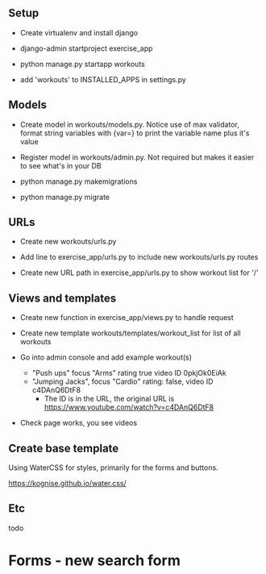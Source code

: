 
## Setup

- Create virtualenv and install django

- django-admin startproject exercise_app

- python manage.py startapp workouts

- add 'workouts' to INSTALLED_APPS in settings.py


## Models

- Create model in workouts/models.py. Notice use of max validator, format string variables with {var=} to print the variable name plus it's value 

- Register model in workouts/admin.py.  Not required but makes it easier to see what's in your DB

- python manage.py makemigrations

- python manage.py migrate 


## URLs

- Create new workouts/urls.py

- Add line to exercise_app/urls.py to include new workouts/urls.py routes

- Create new URL path in exercise_app/urls.py to show workout list for '/'


## Views and templates 

- Create new function in exercise_app/views.py to handle request 

- Create new template  workouts/templates/workout_list for list of all workouts 

- Go into admin console and add example workout(s)

    - "Push ups" focus "Arms" rating true video ID 0pkjOk0EiAk
    - "Jumping Jacks", focus "Cardio" rating: false, video ID c4DAnQ6DtF8
        - The ID is in the URL, the original URL is https://www.youtube.com/watch?v=c4DAnQ6DtF8

- Check page works, you see videos

## Create base template 

Using WaterCSS for styles, primarily for the forms and buttons.

https://kognise.github.io/water.css/

## Etc

todo 

# Forms - new search form 